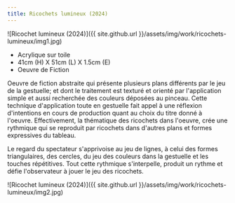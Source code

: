 ```yaml
---
title: Ricochets lumineux (2024)
---
```


![Ricochet lumineux (2024)]({{ site.github.url }}/assets/img/work/ricochets-lumineux/img1.jpg)

* Acrylique sur toile
* 41cm (H) X 51cm (L) X 1.5cm (E)
* Oeuvre de Fiction

Oeuvre de fiction abstraite qui présente plusieurs plans différents par le jeu de la gestuelle; et dont le traitement est texturé et orienté par l'application simple et aussi recherchée des couleurs déposées au pinceau. Cette technique d'application toute en gestuelle fait appel à une réflexion d'intentions en cours de production quant au choix du titre donné à l'oeuvre.
Effectivement, la thématique des ricochets dans l'oeuvre, crée une rythmique qui se reproduit par ricochets dans d'autres plans et formes expressives du tableau.

Le regard du spectateur s'apprivoise au jeu de lignes, à celui des formes triangulaires, des cercles, du jeu des couleurs dans la gestuelle et les touches répétitives. Tout cette rythmique s'interpelle, produit un rythme et défie l'observateur à jouer le jeu des ricochets.

![Ricochet lumineux (2024)]({{ site.github.url }}/assets/img/work/ricochets-lumineux/img2.jpg)
